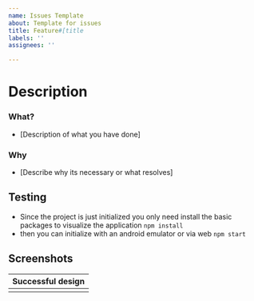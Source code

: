 ```yaml
---
name: Issues Template
about: Template for issues
title: Feature#[title
labels: ''
assignees: ''

---
```


# Description
### What?

- [Description of what you have done]

### Why

- [Describe why its necessary or what resolves]

## Testing

- Since the project is just initialized you only need install the basic packages to visualize the application
  `npm install`
- then you can initialize with an android emulator or via web
  `npm start`

## Screenshots

| Successful design |
| ----------------- |
|                   |
